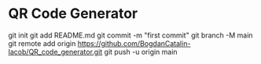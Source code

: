 # QR Code Generator
git init
git add README.md
git commit -m "first commit"
git branch -M main
git remote add origin https://github.com/BogdanCatalin-Iacob/QR_code_generator.git
git push -u origin main